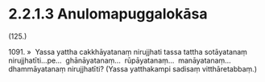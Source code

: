 

# 2.2.1.3 Anulomapuggalokāsa





(125.)

1091\. »  Yassa yattha cakkhāyatanaṃ nirujjhati tassa tattha sotāyatanaṃ nirujjhatīti…pe…  ghānāyatanaṃ…  rūpāyatanaṃ…  manāyatanaṃ…  dhammāyatanaṃ nirujjhatīti? (Yassa yatthakampi sadisaṃ vitthāretabbaṃ.)



